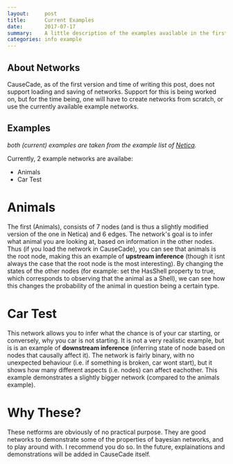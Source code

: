 ```yaml
---
layout:     post
title:      Current Examples
date:       2017-07-17
summary:    A little description of the examples available in the first version of CauseCade
categories: info example
---
```


## About Networks 

CauseCade, as of the first version and time of writing this post, does not support loading and saving of networks.
Support for this is being worked on, but for the time being, one will have to create networks from scratch, or use the currently available example networks.

## Examples

*both (current) examples are taken from the example list of [Netica](https://www.norsys.com/netica.html).*

Currently, 2 example networks are availabe:
* Animals
* Car Test

# Animals
The first (Animals), consists of 7 nodes (and is thus a slightly modified version of the one in Netica) and 6 edges. The network's goal is to infer what animal you are looking at, based on information in the other nodes.
Thus (if you load the network in CauseCade), you can see that animals is the root node, making this an example of **upstream inference** (though it isnt always the case that the root node is the most interesting). By changing the states of the other nodes (for example: set the HasShell property to true, which corresponds to observing that the animal as a Shell),
we can see how this changes the probability of the animal in question being a certain type.

# Car Test
This network allows you to infer what the chance is of your car starting, or conversely, why you car is not starting. It is not a very realistic example, but is is an example of **downstream inference** (inferring state of node based on nodes that causally affect it). The network is fairly binary, with no unexpected behaviour (i.e. if something is broken, car wont start),
but it shows how many different aspects (i.e. nodes) can affect eachother. This example demonstrates a slightly bigger network (compared to the animals example).

# Why These?

These netforms are obviously of no practical purpose. They are good networks to demonstrate some of the properties of bayesian networks, and to play around with. I recommend you  do so. In the future, explainations and demonstrations will be added in CauseCade itself.

